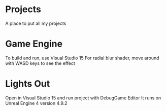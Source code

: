 # Projects
A place to put all my projects

# Game Engine
To build and run, use Visual Studio 15
For radial blur shader, move around with WASD keys to see the effect

# Lights Out
Open in Visual Studio 15 and run project with DebugGame Editor
It runs on Unreal Engine 4 version 4.9.2
